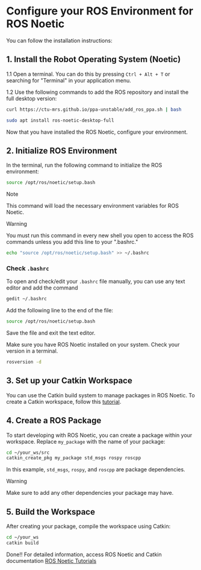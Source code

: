 # Configure your ROS Environment for ROS Noetic

You can follow the installation instructions:

## 1. Install the Robot Operating System (Noetic)

1.1 Open a terminal. You can do this by pressing `Ctrl + Alt + T` or searching for "Terminal" in your application menu.

1.2 Use the following commands to add the ROS repository and install the full desktop version:

```bash
curl https://ctu-mrs.github.io/ppa-unstable/add_ros_ppa.sh | bash

sudo apt install ros-noetic-desktop-full
```

Now that you have installed the ROS Noetic, configure your environment.


## 2. Initialize ROS Environment

In the terminal, run the following command to initialize the ROS environment:

```bash
source /opt/ros/noetic/setup.bash
```

> [!NOTE]
> This command will load the necessary environment variables for ROS Noetic.

> [!WARNING]
> You must run this command in every new shell you open to access the ROS commands unless you add this line to your ".bashrc." 

```bash
echo "source /opt/ros/noetic/setup.bash" >> ~/.bashrc
```

### Check `.bashrc` 
To open and check/edit your `.bashrc` file manually, you can use any text editor and add the command

```bash
gedit ~/.bashrc
```

Add the following line to the end of the file:

```bash
source /opt/ros/noetic/setup.bash
```

Save the file and exit the text editor.

Make sure you have ROS Noetic installed on your system. Check your version in a terminal.

```bash
rosversion -d
```

## 3. Set up your Catkin Workspace

You can use the Catkin build system to manage packages in ROS Noetic. To create a Catkin workspace, follow this [tutorial](https://github.com/vivaldini/robotics-and-ros-tutorials/edit/main/Tools-Tutorials/catkin-configure/README.md).


## 4. Create a ROS Package

To start developing with ROS Noetic, you can create a package within your workspace. Replace `my_package` with the name of your package:

```bash
cd ~/your_ws/src
catkin_create_pkg my_package std_msgs rospy roscpp
```

In this example, `std_msgs`, `rospy`, and `roscpp` are package dependencies. 

> [!WARNING]
> Make sure to add any other dependencies your package may have.


## 5. Build the Workspace

After creating your package, compile the workspace using Catkin:

```bash
cd ~/your_ws
catkin build
```


Done!! 
For detailed information, access ROS Noetic and Catkin documentation [ROS Noetic Tutorials](http://wiki.ros.org/noetic/Tutorials)

